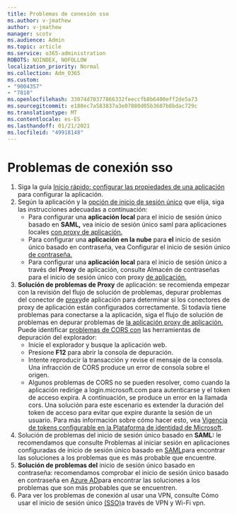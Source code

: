 ```yaml
---
title: Problemas de conexión sso
ms.author: v-jmathew
author: v-jmathew
manager: scotv
ms.audience: Admin
ms.topic: article
ms.service: o365-administration
ROBOTS: NOINDEX, NOFOLLOW
localization_priority: Normal
ms.collection: Adm_O365
ms.custom:
- "9004357"
- "7810"
ms.openlocfilehash: 33074d70377866332feeccfb8b6400eff2de5a73
ms.sourcegitcommit: e188ec7a583837a3e07880d05b3607b8bdac729c
ms.translationtype: MT
ms.contentlocale: es-ES
ms.lasthandoff: 01/21/2021
ms.locfileid: "49918148"
---
```

# <a name="sso-connection-issues"></a>Problemas de conexión sso

1. Siga la guía [Inicio rápido: configurar las propiedades de una aplicación](https://docs.microsoft.com/azure/active-directory/manage-apps/add-application-portal-configure) para configurar la aplicación.
2. Según la aplicación y la [opción de inicio de sesión único](https://docs.microsoft.com/azure/active-directory/manage-apps/sso-options) que elija, siga las instrucciones adecuadas a continuación:
    - Para configurar una **aplicación local** para el inicio de sesión único basado en **SAML,** vea inicio de sesión único saml para aplicaciones locales [con proxy de aplicación.](https://docs.microsoft.com/azure/active-directory/manage-apps/application-proxy-configure-single-sign-on-on-premises-apps)
    - Para configurar una **aplicación en la nube** para **el** inicio de sesión único basado en contraseña, vea Configurar el inicio de sesión único [de contraseña.](https://docs.microsoft.com/azure/active-directory/manage-apps/configure-password-single-sign-on-non-gallery-applications)
    - Para configurar una **aplicación local** para el inicio de sesión único a través del **Proxy** de aplicación, consulte Almacén de contraseñas para el inicio de sesión único con proxy [de aplicación.](https://docs.microsoft.com/azure/active-directory/manage-apps/application-proxy-configure-single-sign-on-password-vaulting)
3. **Solución de problemas de Proxy** de aplicación: se recomienda empezar con la revisión del flujo de solución de problemas, depurar problemas del conector de [proxy](https://docs.microsoft.com/azure/active-directory/manage-apps/application-proxy-debug-connectors)de aplicación para determinar si los conectores de proxy de aplicación están configurados correctamente. Si todavía tiene problemas para conectarse a la aplicación, siga el flujo de solución de problemas en depurar problemas de [la aplicación proxy de aplicación.](https://docs.microsoft.com/azure/active-directory/manage-apps/application-proxy-debug-apps) Puede identificar [problemas de CORS con](https://docs.microsoft.com/azure/active-directory/manage-apps/application-proxy-understand-cors-issues#understand-and-identify-cors-issues) las herramientas de depuración del explorador:
    - Inicie el explorador y busque la aplicación web.
    - Presione **F12** para abrir la consola de depuración.
    - Intente reproducir la transacción y revise el mensaje de la consola. Una infracción de CORS produce un error de consola sobre el origen.
    - Algunos problemas de CORS no se pueden resolver, como cuando la aplicación redirige a login.microsoft.com para autenticarse y el token de acceso expira. A continuación, se produce un error en la llamada cors. Una solución para este escenario es extender la duración del token de acceso para evitar que expire durante la sesión de un usuario. Para más información sobre cómo hacer esto, vea [Vigencia de tokens configurable en la Plataforma de identidad de Microsoft](https://docs.microsoft.com/azure/active-directory/develop/active-directory-configurable-token-lifetimes).
4. Solución de problemas del inicio de sesión único basado en **SAML:** le recomendamos que consulte Problemas al iniciar sesión en aplicaciones configuradas de inicio de sesión único basado en [SAML](https://docs.microsoft.com/azure/active-directory/manage-apps/application-sign-in-problem-federated-sso-gallery)para encontrar las soluciones a los problemas que es más probable que encuentre.
5. **Solución de problemas del** inicio de sesión único basado en contraseña: recomendamos comprobar el inicio de sesión único basado en contraseña en [Azure AD](https://docs.microsoft.com/azure/active-directory/manage-apps/troubleshoot-password-based-sso)para encontrar las soluciones a los problemas que son más probables que se encuentren.
6. Para ver los problemas de conexión al usar una VPN, consulte Cómo usar el inicio de sesión único [(SSO)](https://docs.microsoft.com/windows/security/identity-protection/vpn/how-to-use-single-sign-on-sso-over-vpn-and-wi-fi-connections)a través de VPN y Wi-Fi vpn.
